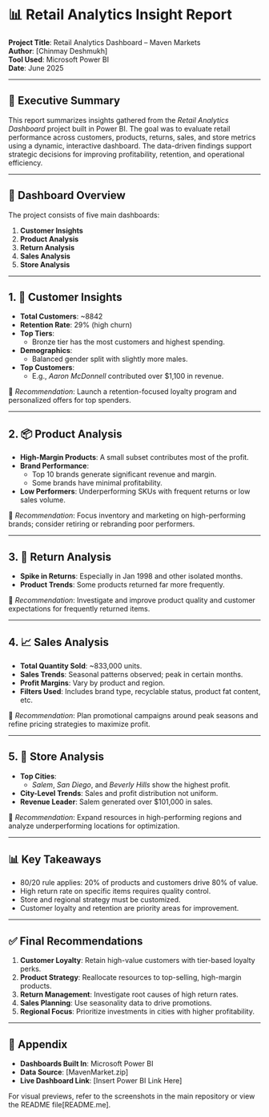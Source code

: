 # 📊 Retail Analytics Insight Report
**Project Title**: Retail Analytics Dashboard – Maven Markets  
**Author**: [Chinmay Deshmukh]  
**Tool Used**: Microsoft Power BI  
**Date**: June 2025  

---

## 🧾 Executive Summary

This report summarizes insights gathered from the *Retail Analytics Dashboard* project built in Power BI. The goal was to evaluate retail performance across customers, products, returns, sales, and store metrics using a dynamic, interactive dashboard. The data-driven findings support strategic decisions for improving profitability, retention, and operational efficiency.

---

## 📁 Dashboard Overview

The project consists of five main dashboards:

1. **Customer Insights**
2. **Product Analysis**
3. **Return Analysis**
4. **Sales Analysis**
5. **Store Analysis**

---

## 1. 👥 Customer Insights

- **Total Customers**: ~8842
- **Retention Rate**: 29% (high churn)
- **Top Tiers**:  
  - Bronze tier has the most customers and highest spending.
- **Demographics**:
  - Balanced gender split with slightly more males.
- **Top Customers**:  
  - E.g., *Aaron McDonnell* contributed over $1,100 in revenue.

📌 *Recommendation*: Launch a retention-focused loyalty program and personalized offers for top spenders.

---

## 2. 📦 Product Analysis

- **High-Margin Products**: A small subset contributes most of the profit.
- **Brand Performance**:  
  - Top 10 brands generate significant revenue and margin.
  - Some brands have minimal profitability.
- **Low Performers**: Underperforming SKUs with frequent returns or low sales volume.

📌 *Recommendation*: Focus inventory and marketing on high-performing brands; consider retiring or rebranding poor performers.

---

## 3. 🔁 Return Analysis

- **Spike in Returns**: Especially in Jan 1998 and other isolated months.
- **Product Trends**: Some products returned far more frequently.

📌 *Recommendation*: Investigate and improve product quality and customer expectations for frequently returned items.

---

## 4. 📈 Sales Analysis

- **Total Quantity Sold**: ~833,000 units.
- **Sales Trends**: Seasonal patterns observed; peak in certain months.
- **Profit Margins**: Vary by product and region.
- **Filters Used**: Includes brand type, recyclable status, product fat content, etc.

📌 *Recommendation*: Plan promotional campaigns around peak seasons and refine pricing strategies to maximize profit.

---

## 5. 🏬 Store Analysis

- **Top Cities**:  
  - *Salem*, *San Diego*, and *Beverly Hills* show the highest profit.
- **City-Level Trends**: Sales and profit distribution not uniform.
- **Revenue Leader**: Salem generated over $101,000 in sales.

📌 *Recommendation*: Expand resources in high-performing regions and analyze underperforming locations for optimization.

---

## 📊 Key Takeaways

- 80/20 rule applies: 20% of products and customers drive 80% of value.
- High return rate on specific items requires quality control.
- Store and regional strategy must be customized.
- Customer loyalty and retention are priority areas for improvement.

---

## ✅ Final Recommendations

1. **Customer Loyalty**: Retain high-value customers with tier-based loyalty perks.
2. **Product Strategy**: Reallocate resources to top-selling, high-margin products.
3. **Return Management**: Investigate root causes of high return rates.
4. **Sales Planning**: Use seasonality data to drive promotions.
5. **Regional Focus**: Prioritize investments in cities with higher profitability.

---

## 📎 Appendix

- **Dashboards Built In**: Microsoft Power BI  
- **Data Source**: [MavenMarket.zip]  
- **Live Dashboard Link**: [Insert Power BI Link Here]

For visual previews, refer to the screenshots in the main repository or view the README file[README.me].


